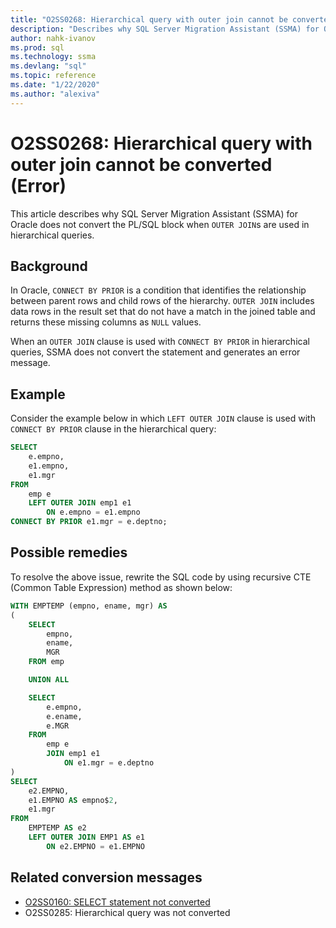```yaml
---
title: "O2SS0268: Hierarchical query with outer join cannot be converted (Error)"
description: "Describes why SQL Server Migration Assistant (SSMA) for Oracle does not convert the PL/SQL block when outer joins are used in hierarchical queries."
author: nahk-ivanov
ms.prod: sql
ms.technology: ssma
ms.devlang: "sql"
ms.topic: reference
ms.date: "1/22/2020"
ms.author: "alexiva"
---
```


# O2SS0268: Hierarchical query with outer join cannot be converted (Error)

This article describes why SQL Server Migration Assistant (SSMA) for Oracle does not convert the PL/SQL block when `OUTER JOIN`s are used in hierarchical queries.

## Background

In Oracle, `CONNECT BY PRIOR` is a condition that identifies the relationship between parent rows and child rows of the hierarchy. `OUTER JOIN` includes data rows in the result set that do not have a match in the joined table and returns these missing columns as `NULL` values.

When an `OUTER JOIN` clause is used with `CONNECT BY PRIOR` in hierarchical queries, SSMA does not convert the statement and generates an error message.

## Example

Consider the example below in which `LEFT OUTER JOIN` clause is used with `CONNECT BY PRIOR` clause in the hierarchical query:

```sql
SELECT
    e.empno,
    e1.empno,
    e1.mgr
FROM
    emp e
    LEFT OUTER JOIN emp1 e1
        ON e.empno = e1.empno
CONNECT BY PRIOR e1.mgr = e.deptno;
```

## Possible remedies

To resolve the above issue, rewrite the SQL code by using recursive CTE (Common Table Expression) method as shown below:

```sql
WITH EMPTEMP (empno, ename, mgr) AS
(
    SELECT
        empno,
        ename,
        MGR
    FROM emp

    UNION ALL

    SELECT
        e.empno,
        e.ename,
        e.MGR
    FROM
        emp e
        JOIN emp1 e1
            ON e1.mgr = e.deptno
)
SELECT
    e2.EMPNO,
    e1.EMPNO AS empno$2,
    e1.mgr
FROM
    EMPTEMP AS e2
    LEFT OUTER JOIN EMP1 AS e1
        ON e2.EMPNO = e1.EMPNO
```

## Related conversion messages

* [O2SS0160: SELECT statement not converted](o2ss0160.md)
* O2SS0285: Hierarchical query was not converted
